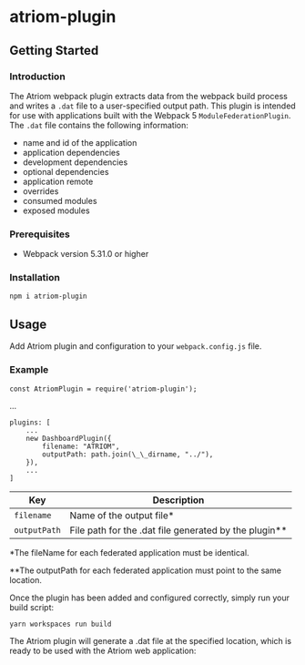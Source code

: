 # atriom-plugin

## Getting Started

### Introduction

The Atriom webpack plugin extracts data from the webpack build process and writes a `.dat` file to a user-specified output path. This plugin is intended for use with applications built with the Webpack 5 `ModuleFederationPlugin`.
The `.dat` file contains the following information:

- name and id of the application
- application dependencies
- development dependencies
- optional dependencies
- application remote
- overrides
- consumed modules
- exposed modules

### Prerequisites

- Webpack version 5.31.0 or higher

### Installation

`npm i atriom-plugin`

## Usage

Add Atriom plugin and configuration to your `webpack.config.js` file.

### Example

`const AtriomPlugin = require('atriom-plugin');`

...

```
plugins: [
    ...
    new DashboardPlugin({
        filename: "ATRIOM",
        outputPath: path.join(\_\_dirname, "../"),
    }),
    ...
]
```

| Key          | Description                                             |
| ------------ | ------------------------------------------------------- |
| `filename`   | Name of the output file\*                               |
| `outputPath` | File path for the .dat file generated by the plugin\*\* |

\*The fileName for each federated application must be identical.

\*\*The outputPath for each federated application must point to the same location.

Once the plugin has been added and configured correctly, simply run your build script:

`yarn workspaces run build`

The Atriom plugin will generate a .dat file at the specified location, which is ready to be used with the Atriom web application:

<linktoAtriom>
